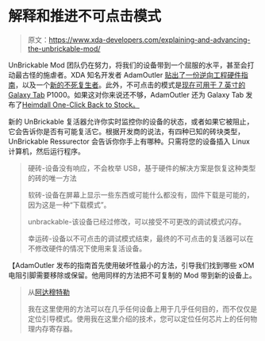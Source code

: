 # 解释和推进不可点击模式

> 原文：<https://www.xda-developers.com/explaining-and-advancing-the-unbrickable-mod/>

UnBrickable Mod 团队仍在努力，将我们的设备带到一个屈服的水平，甚至会打动最古怪的施虐者。XDA 知名开发者 AdamOutler [贴出了一份逆向工程硬件指南](http://forum.xda-developers.com/showthread.php?t=1338073)，以及一个[新的不死复生者](http://code.google.com/p/hummingbird-hibl/downloads/list)。此外，不可点击的模式是[现在可用于 7 英寸的 Galaxy Tab](http://forum.xda-developers.com/showthread.php?t=1312391) P1000。如果这对你来说还不够，AdamOutler 还为 Galaxy Tab 发布了[Heimdall One-Click Back to Stock。](http://forum.xda-developers.com/showthread.php?t=1341666)

新的 UnBrickable 复活器允许你实时监控你的设备的状态，或者如果它被阻止，它会告诉你是否有可能复活它。根据开发商的说法，有四种已知的砖块类型，UnBrickable Ressurector 会告诉你你手上有哪种。只需将您的设备插入 Linux 计算机，然后运行程序。

> 硬砖-设备没有响应，不会枚举 USB，基于硬件的解决方案是恢复这种类型的砖的唯一方法
> 
> 软砖-设备在屏幕上显示一些东西或可能什么都没有，固件下载是可能的，因为这是一种“下载模式”。
> 
> unbrackable-该设备已经过修改，可以接受不可更改的调试模式闪存。
> 
> 幸运砖-设备以不可点击的调试模式结束，最终的不可点击的复活器可以在不修改硬件的情况下使用来复活设备。

【AdamOutler 发布的指南首先使用破坏性最小的方法，引导我们找到哪些 xOM 电阻引脚需要移除或保留。他用同样的方法把不可复制的 Mod 带到新的设备上。

> 从[阿达穆特勒](http://forum.xda-developers.com/member.php?u=3682533)
> 
> 我在这里使用的方法可以在几乎任何设备上用于几乎任何目的，而不仅仅是定位引导模式。使用我在这里介绍的技术，您可以定位任何芯片上的任何物理内存寄存器。
